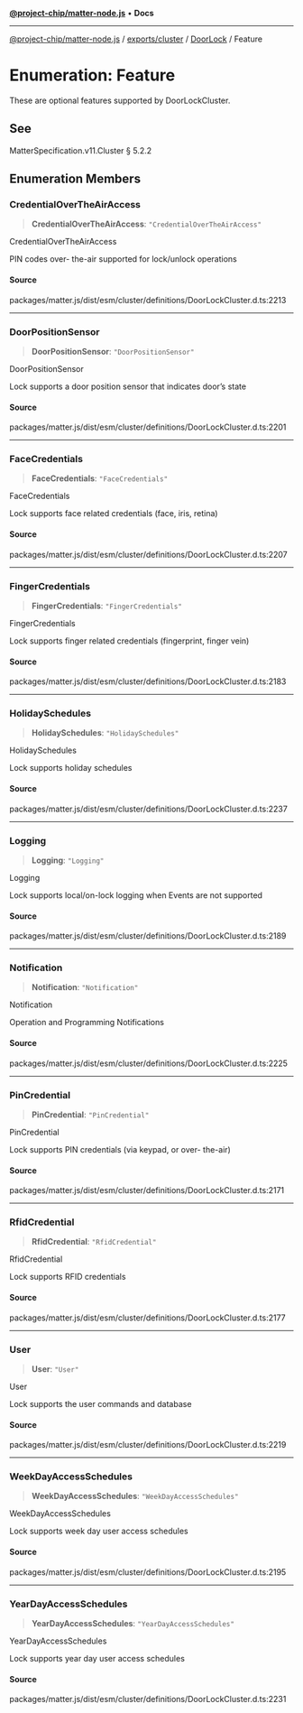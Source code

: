 [**@project-chip/matter-node.js**](../../../../../README.md) • **Docs**

***

[@project-chip/matter-node.js](../../../../../modules.md) / [exports/cluster](../../../README.md) / [DoorLock](../README.md) / Feature

# Enumeration: Feature

These are optional features supported by DoorLockCluster.

## See

MatterSpecification.v11.Cluster § 5.2.2

## Enumeration Members

### CredentialOverTheAirAccess

> **CredentialOverTheAirAccess**: `"CredentialOverTheAirAccess"`

CredentialOverTheAirAccess

PIN codes over- the-air supported for lock/unlock operations

#### Source

packages/matter.js/dist/esm/cluster/definitions/DoorLockCluster.d.ts:2213

***

### DoorPositionSensor

> **DoorPositionSensor**: `"DoorPositionSensor"`

DoorPositionSensor

Lock supports a door position sensor that indicates door’s state

#### Source

packages/matter.js/dist/esm/cluster/definitions/DoorLockCluster.d.ts:2201

***

### FaceCredentials

> **FaceCredentials**: `"FaceCredentials"`

FaceCredentials

Lock supports face related credentials (face, iris, retina)

#### Source

packages/matter.js/dist/esm/cluster/definitions/DoorLockCluster.d.ts:2207

***

### FingerCredentials

> **FingerCredentials**: `"FingerCredentials"`

FingerCredentials

Lock supports finger related credentials (fingerprint, finger vein)

#### Source

packages/matter.js/dist/esm/cluster/definitions/DoorLockCluster.d.ts:2183

***

### HolidaySchedules

> **HolidaySchedules**: `"HolidaySchedules"`

HolidaySchedules

Lock supports holiday schedules

#### Source

packages/matter.js/dist/esm/cluster/definitions/DoorLockCluster.d.ts:2237

***

### Logging

> **Logging**: `"Logging"`

Logging

Lock supports local/on-lock logging when Events are not supported

#### Source

packages/matter.js/dist/esm/cluster/definitions/DoorLockCluster.d.ts:2189

***

### Notification

> **Notification**: `"Notification"`

Notification

Operation and Programming Notifications

#### Source

packages/matter.js/dist/esm/cluster/definitions/DoorLockCluster.d.ts:2225

***

### PinCredential

> **PinCredential**: `"PinCredential"`

PinCredential

Lock supports PIN credentials (via keypad, or over- the-air)

#### Source

packages/matter.js/dist/esm/cluster/definitions/DoorLockCluster.d.ts:2171

***

### RfidCredential

> **RfidCredential**: `"RfidCredential"`

RfidCredential

Lock supports RFID credentials

#### Source

packages/matter.js/dist/esm/cluster/definitions/DoorLockCluster.d.ts:2177

***

### User

> **User**: `"User"`

User

Lock supports the user commands and database

#### Source

packages/matter.js/dist/esm/cluster/definitions/DoorLockCluster.d.ts:2219

***

### WeekDayAccessSchedules

> **WeekDayAccessSchedules**: `"WeekDayAccessSchedules"`

WeekDayAccessSchedules

Lock supports week day user access schedules

#### Source

packages/matter.js/dist/esm/cluster/definitions/DoorLockCluster.d.ts:2195

***

### YearDayAccessSchedules

> **YearDayAccessSchedules**: `"YearDayAccessSchedules"`

YearDayAccessSchedules

Lock supports year day user access schedules

#### Source

packages/matter.js/dist/esm/cluster/definitions/DoorLockCluster.d.ts:2231

